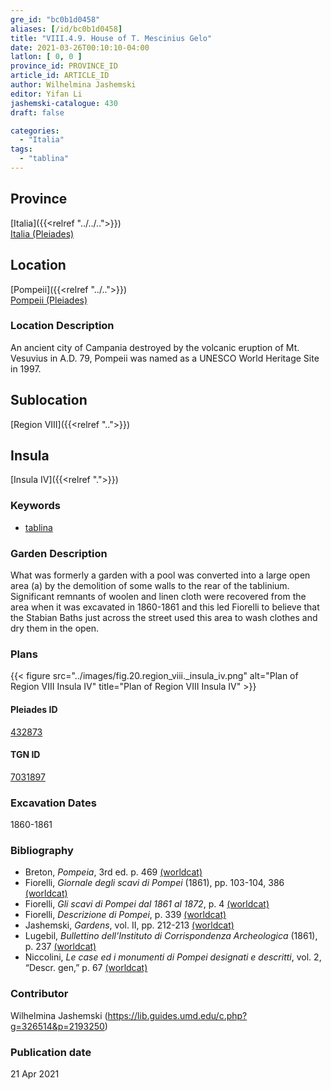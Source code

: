 ```yaml
---
gre_id: "bc0b1d0458"
aliases: [/id/bc0b1d0458]
title: "VIII.4.9. House of T. Mescinius Gelo"
date: 2021-03-26T00:10:10-04:00
latlon: [ 0, 0 ]
province_id: PROVINCE_ID
article_id: ARTICLE_ID
author: Wilhelmina Jashemski
editor: Yifan Li
jashemski-catalogue: 430
draft: false

categories:
  - "Italia"
tags:
  - "tablina"
---
```


## Province
[Italia]({{<relref "../../..">}}) \
[Italia (Pleiades)](https://pleiades.stoa.org/places/1052)

## Location
[Pompeii]({{<relref "../..">}}) \
[Pompeii (Pleiades)](https://pleiades.stoa.org/places/433032)

### Location Description
An ancient city of Campania destroyed by the volcanic eruption of Mt. Vesuvius in A.D. 79, Pompeii was named as a UNESCO World Heritage Site in 1997.

## Sublocation
[Region VIII]({{<relref "..">}})

## Insula
[Insula IV]({{<relref ".">}})

### Keywords
 - [tablina](http://vocab.getty.edu/page/aat/300004180)

### Garden Description
What was formerly a garden with a pool was converted into a large open area (a) by the demolition of some walls to the rear of the tablinium. Significant remnants of woolen and linen cloth were recovered from the area when it was excavated in 1860-1861 and this led Fiorelli to believe that the Stabian Baths just across the street used this area to wash clothes and dry them in the open.

### Plans
{{< figure src="../images/fig.20.region_viii._insula_iv.png" alt="Plan of Region VIII Insula IV" title="Plan of Region VIII Insula IV" >}}

#### Pleiades ID
[432873](https://pleiades.stoa.org/places/538911200)

#### TGN ID
[7031897](http://vocab.getty.edu/page/tgn/2053030)

###  Excavation Dates
1860-1861

### Bibliography
* Breton, *Pompeia*, 3rd ed. p. 469 [(worldcat)](http://www.worldcat.org/oclc/894211341)
* Fiorelli, *Giornale degli scavi di Pompei* (1861), pp. 103-104, 386 [(worldcat)](http://www.worldcat.org/oclc/962518899)
* Fiorelli, *Gli scavi di Pompei dal 1861 al 1872*, p. 4 [(worldcat)](http://www.worldcat.org/oclc/65043382)
* Fiorelli, *Descrizione di Pompei*, p. 339 [(worldcat)](http://www.worldcat.org/oclc/252039996)
* Jashemski, *Gardens*, vol. II, pp. 212-213 [(worldcat)](http://www.worldcat.org/oclc/1113367431)
* Lugebil, *Bullettino dell'Instituto di Corrispondenza Archeologica* (1861), p. 237 [(worldcat)](http://www.worldcat.org/oclc/823239162)
* Niccolini, *Le case ed i monumenti di Pompei designati e descritti*, vol. 2, “Descr. gen,” p. 67 [(worldcat)](http://www.worldcat.org/oclc/906755593)

### Contributor
Wilhelmina Jashemski (https://lib.guides.umd.edu/c.php?g=326514&p=2193250)

### Publication date

21 Apr 2021
